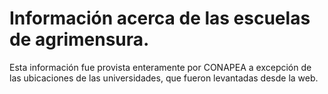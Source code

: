 # Información acerca de las escuelas de agrimensura.

Esta información fue provista enteramente por CONAPEA a excepción de las
ubicaciones de las universidades, que fueron levantadas desde la web.
